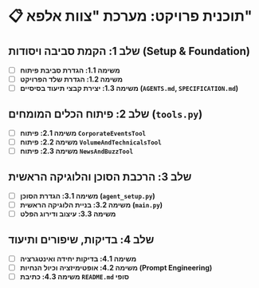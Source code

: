 # 📋 תוכנית פרויקט: מערכת "צוות אלפא"

## שלב 1: הקמת סביבה ויסודות (Setup & Foundation)

- [ ] **משימה 1.1: הגדרת סביבת פיתוח**
- [ ] **משימה 1.2: הגדרת שלד הפרויקט**
- [ ] **משימה 1.3: יצירת קבצי תיעוד בסיסיים (`AGENTS.md`, `SPECIFICATION.md`)**

## שלב 2: פיתוח הכלים המומחים (`tools.py`)

- [ ] **משימה 2.1: פיתוח `CorporateEventsTool`**
- [ ] **משימה 2.2: פיתוח `VolumeAndTechnicalsTool`**
- [ ] **משימה 2.3: פיתוח `NewsAndBuzzTool`**

## שלב 3: הרכבת הסוכן והלוגיקה הראשית

- [ ] **משימה 3.1: הגדרת הסוכן (`agent_setup.py`)**
- [ ] **משימה 3.2: בניית הלוגיקה הראשית (`main.py`)**
- [ ] **משימה 3.3: עיצוב ודירוג הפלט**

## שלב 4: בדיקות, שיפורים ותיעוד

- [ ] **משימה 4.1: בדיקות יחידה ואינטגרציה**
- [ ] **משימה 4.2: אופטימיזציה וכיול הנחיות (Prompt Engineering)**
- [ ] **משימה 4.3: כתיבת `README.md` סופי**